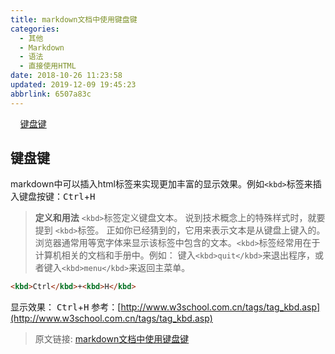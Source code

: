 ```yaml
---
title: markdown文档中使用键盘键
categories: 
  - 其他
  - Markdown
  - 语法
  - 直接使用HTML
date: 2018-10-26 11:23:58
updated: 2019-12-09 19:45:23
abbrlink: 6507a83c
---
```

<div id='my_toc'>&nbsp;&nbsp;&nbsp;&nbsp;<a href="/blog/6507a83c/#键盘键">键盘键</a><br/></div><!--more-->
<script>if (navigator.platform.search('arm')==-1){document.getElementById('my_toc').style.display = 'none';}
var e,p = document.getElementsByTagName('p');while (p.length>0) {e = p[0];e.parentElement.removeChild(e);}
</script>

<!--end-->
## 键盘键 ##
markdown中可以插入html标签来实现更加丰富的显示效果。例如`<kbd>`标签来插入键盘按键：<kbd>Ctrl</kbd>+<kbd>H</kbd>

> **定义和用法**
>`<kbd>`标签定义键盘文本。
> 说到技术概念上的特殊样式时，就要提到 `<kbd>`标签。
> 正如你已经猜到的，它用来表示文本是从键盘上键入的。
> 浏览器通常用等宽字体来显示该标签中包含的文本。`<kbd>`标签经常用在于计算机相关的文档和手册中。例如：
> 键入`<kbd>quit</kbd>`来退出程序，或者键入`<kbd>menu</kbd>`来返回主菜单。
```markdown
<kbd>Ctrl</kbd>+<kbd>H</kbd>
```
显示效果：
<kbd>Ctrl</kbd>+<kbd>H</kbd>
参考：[http://www.w3school.com.cn/tags/tag_kbd.asp](http://www.w3school.com.cn/tags/tag_kbd.asp)

>原文链接: [markdown文档中使用键盘键](https://lanlan2017.github.io/blog/6507a83c/)
